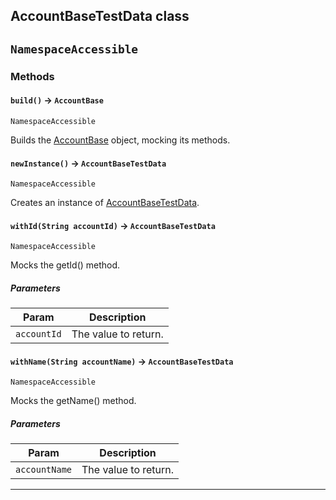 ## AccountBaseTestData class

`NamespaceAccessible`
---
### Methods
<!-- panels:start -->
<!-- div:left-panel -->
#### `build()` → `AccountBase`

`NamespaceAccessible`

Builds the [AccountBase](apis/AccountsApi/AccountBase.md) object, mocking its methods.

<!-- panels:end -->
<!-- panels:start -->
<!-- div:left-panel -->
#### `newInstance()` → `AccountBaseTestData`

`NamespaceAccessible`

Creates an instance of [AccountBaseTestData](apis/Miscellaneous/AccountBaseTestData.md).

<!-- panels:end -->
<!-- panels:start -->
<!-- div:left-panel -->
#### `withId(String accountId)` → `AccountBaseTestData`

`NamespaceAccessible`

Mocks the getId() method.

##### Parameters
|Param|Description|
|-----|-----------|
|`accountId` |  The value to return. |

<!-- panels:end -->
<!-- panels:start -->
<!-- div:left-panel -->
#### `withName(String accountName)` → `AccountBaseTestData`

`NamespaceAccessible`

Mocks the getName() method.

##### Parameters
|Param|Description|
|-----|-----------|
|`accountName` |  The value to return. |

<!-- panels:end -->
---
